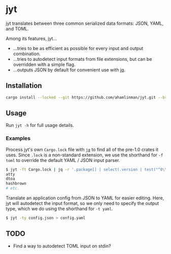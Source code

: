 # jyt

jyt translates between three common serialized data formats: JSON, YAML, and
TOML.

Among its features, jyt…

- …tries to be as efficient as possible for every input and output
  combination.
- …tries to autodetect input formats from file extensions, but can be
  overridden with a simple flag.
- …outputs JSON by default for convenient use with [jq][jq].

## Installation

```sh
cargo install --locked --git https://github.com/ahamlinman/jyt.git --branch main
```

## Usage

Run `jyt -h` for full usage details.

### Examples

Process jyt's own `Cargo.lock` file with [`jq`][jq] to find all of the
pre-1.0 crates it uses. Since `.lock` is a non-standard extension, we use the
shorthand for `-f toml` to override the default YAML / JSON input parser.

```sh
$ jyt -ft Cargo.lock | jq -r '.package[] | select(.version | test("^0\\.")).name'
atty
dtoa
hashbrown
# etc.
```

Translate an application config from JSON to YAML for easier editing. Here,
jyt will autodetect the input format, so we only need to specify the output
type, which we do using the shorthand for `-t yaml`.

```sh
$ jyt -ty config.json > config.yaml
```

[jq]: https://stedolan.github.io/jq/

## TODO

- Find a way to autodetect TOML input on stdin?
